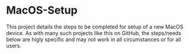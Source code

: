 # MacOS-Setup
This project details the steps to be completed for setup of a new MacOS device. As with many such projects like this on GitHub, the steps/needs below are higly specific and may not work in all circumstances or for all users.


